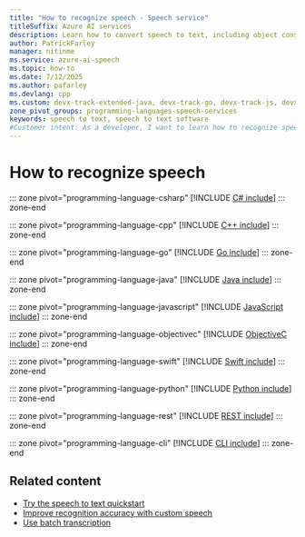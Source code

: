 ```yaml
---
title: "How to recognize speech - Speech service"
titleSuffix: Azure AI services
description: Learn how to convert speech to text, including object construction, supported audio input formats, and configuration options for speech recognition.
author: PatrickFarley
manager: nitinme
ms.service: azure-ai-speech
ms.topic: how-to
ms.date: 7/12/2025
ms.author: pafarley
ms.devlang: cpp
ms.custom: devx-track-extended-java, devx-track-go, devx-track-js, devx-track-python
zone_pivot_groups: programming-languages-speech-services
keywords: speech to text, speech to text software
#Customer intent: As a developer, I want to learn how to recognize speech so that I can convert spoken language into text.
---
```


# How to recognize speech

::: zone pivot="programming-language-csharp"
[!INCLUDE [C# include](includes/how-to/recognize-speech/csharp.md)]
::: zone-end

::: zone pivot="programming-language-cpp"
[!INCLUDE [C++ include](includes/how-to/recognize-speech/cpp.md)]
::: zone-end

::: zone pivot="programming-language-go"
[!INCLUDE [Go include](includes/how-to/recognize-speech/go.md)]
::: zone-end

::: zone pivot="programming-language-java"
[!INCLUDE [Java include](includes/how-to/recognize-speech/java.md)]
::: zone-end

::: zone pivot="programming-language-javascript"
[!INCLUDE [JavaScript include](includes/how-to/recognize-speech/javascript.md)]
::: zone-end

::: zone pivot="programming-language-objectivec"
[!INCLUDE [ObjectiveC include](includes/how-to/recognize-speech/objectivec.md)]
::: zone-end

::: zone pivot="programming-language-swift"
[!INCLUDE [Swift include](includes/how-to/recognize-speech/swift.md)]
::: zone-end

::: zone pivot="programming-language-python"
[!INCLUDE [Python include](./includes/how-to/recognize-speech/python.md)]
::: zone-end

::: zone pivot="programming-language-rest"
[!INCLUDE [REST include](includes/how-to/recognize-speech/rest.md)]
::: zone-end

::: zone pivot="programming-language-cli"
[!INCLUDE [CLI include](includes/how-to/recognize-speech/cli.md)]
::: zone-end

## Related content

* [Try the speech to text quickstart](get-started-speech-to-text.md)
* [Improve recognition accuracy with custom speech](custom-speech-overview.md)
* [Use batch transcription](batch-transcription.md)

